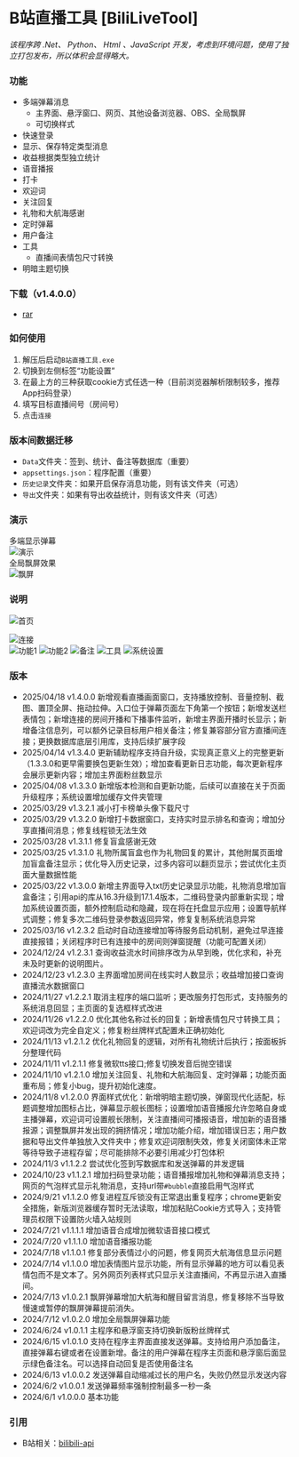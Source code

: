 # B站直播工具 [BiliLiveTool]

*该程序跨 .Net、 Python、 Html 、JavaScript 开发，考虑到环境问题，使用了独立打包发布，所以体积会显得略大。*

### 功能
* 多端弹幕消息
     * 主界面、悬浮窗口、网页、其他设备浏览器、OBS、全局飘屏
     * 可切换样式
* 快速登录
* 显示、保存特定类型消息
* 收益根据类型独立统计
* 语音播报
* 打卡
* 欢迎词
* 关注回复
* 礼物和大航海感谢
* 定时弹幕
* 用户备注
* 工具
     * 直播间表情包尺寸转换
* 明暗主题切换

### 下载（v1.4.0.0）
* [rar]([https://wwvr.lanzn.com/iW5JO2tjbqve](https://files.zohopublic.com.cn/public/workdrive-public/download/rb2a3fa9a5d832cdd4bd5a63fb98010eb622a?x-cli-msg=%7B%22isFileOwner%22%3Afalse%2C%22version%22%3A%221.0%22%7D))

### 如何使用
1. 解压后启动`B站直播工具.exe`
2. 切换到左侧标签“功能设置”
3. 在最上方的三种获取cookie方式任选一种（目前浏览器解析限制较多，推荐App扫码登录）
4. 填写目标直播间号（房间号）
5. 点击`连接`

### 版本间数据迁移
- `Data`文件夹：签到、统计、备注等数据库（重要）
- `appsettings.json`：程序配置（重要）
- `历史记录`文件夹：如果开启保存消息功能，则有该文件夹（可选）
- `导出`文件夹：如果有导出收益统计，则有该文件夹（可选）

### 演示
多端显示弹幕    
![演示](https://github.com/tp1415926535/BiliLiveTool/blob/main/%E6%88%AA%E5%9B%BE/%E5%A4%9A%E7%AB%AF.png)    
全局飘屏效果    
![飘屏](https://github.com/tp1415926535/BiliLiveTool/blob/main/%E6%88%AA%E5%9B%BE/%E9%A3%98%E5%B1%8F.jpg)    

### 说明
![首页](https://github.com/tp1415926535/BiliLiveTool/blob/main/%E6%88%AA%E5%9B%BE/%E9%A6%96%E9%A1%B5.png)   
     
![连接](https://github.com/tp1415926535/BiliLiveTool/blob/main/%E6%88%AA%E5%9B%BE/%E8%BF%9E%E6%8E%A5.png)     
![功能1](https://github.com/tp1415926535/BiliLiveTool/blob/main/%E6%88%AA%E5%9B%BE/%E5%8A%9F%E8%83%BD1.png)
![功能2](https://github.com/tp1415926535/BiliLiveTool/blob/main/%E6%88%AA%E5%9B%BE/%E5%8A%9F%E8%83%BD2.png)
![备注](https://github.com/tp1415926535/BiliLiveTool/blob/main/%E6%88%AA%E5%9B%BE/%E5%A4%87%E6%B3%A8.png)
![工具](https://github.com/tp1415926535/BiliLiveTool/blob/main/%E6%88%AA%E5%9B%BE/%E5%B7%A5%E5%85%B7.png)
![系统设置](https://github.com/tp1415926535/BiliLiveTool/blob/main/%E6%88%AA%E5%9B%BE/%E7%B3%BB%E7%BB%9F.png)

### 版本
* 2025/04/18 v1.4.0.0 新增观看直播画面窗口，支持播放控制、音量控制、截图、置顶全屏、拖动拉伸。入口位于弹幕页面左下角第一个按钮；新增发送栏表情包；新增连接的房间开播和下播事件监听，新增主界面开播时长显示；新增备注信息列，可以额外记录目标用户相关备注；修复兼容部分官方直播间连接；更换数据库底层引用库，支持后续扩展字段
* 2025/04/14 v1.3.4.0 更新辅助程序支持自升级，实现真正意义上的完整更新（1.3.3.0和更早需要换包更新生效）；增加查看更新日志功能，每次更新程序会展示更新内容；增加主界面粉丝数显示
* 2025/04/08 v1.3.3.0 新增版本检测和自更新功能，后续可以直接在关于页面升级程序；系统设置增加缓存文件夹管理
* 2025/03/29 v1.3.2.1 减小打卡榜单头像下载尺寸
* 2025/03/29 v1.3.2.0 新增打卡数据窗口，支持实时显示排名和查询；增加分享直播间消息；修复线程锁无法生效
* 2025/03/28 v1.3.1.1 修复盲盒感谢无效
* 2025/03/25 v1.3.1.0 礼物所属盲盒也作为礼物回复的累计，其他附属页面增加盲盒备注显示；优化导入历史记录，过多内容可以翻页显示；尝试优化主页面大量数据性能
* 2025/03/22 v1.3.0.0 新增主界面导入txt历史记录显示功能，礼物消息增加盲盒备注；引用api的库从16.3升级到17.1.4版本，二维码登录内部重新实现；增加系统设置页面，额外控制启动和隐藏，现在将在托盘显示应用；设置导航样式调整；修复多次二维码登录参数返回异常，修复复制系统消息异常
* 2025/03/16 v1.2.3.2 启动时自动连接增加等待服务启动机制，避免过早连接直接报错；关闭程序时已有连接中的房间则弹窗提醒（功能可配置关闭）
* 2024/12/24 v1.2.3.1 查询收益流水时间排序改为从早到晚，优化求和，补充未及时更新的说明图片。
* 2024/12/23 v1.2.3.0 主界面增加房间在线实时人数显示；收益增加接口查询直播流水数据窗口
* 2024/11/27 v1.2.2.1 取消主程序的端口监听；更改服务打包形式，支持服务的系统消息回显；主页面的复选框样式改进
* 2024/11/26 v1.2.2.0 优化其他名称过长的回复；新增表情包尺寸转换工具；欢迎词改为完全自定义；修复粉丝牌样式配置未正确初始化
* 2024/11/13 v1.2.1.2 优化礼物回复的逻辑，对所有礼物统计后执行；按面板拆分整理代码
* 2024/11/11 v1.2.1.1 修复微软tts接口;修复切换发音后抛空错误
* 2024/11/10 v1.2.1.0 增加关注回复、礼物和大航海回复、定时弹幕；功能页面重布局；修复小bug，提升初始化速度。
* 2024/11/8 v1.2.0.0 界面样式优化：新增明暗主题切换，弹窗现代化适配，标题调整增加图标占比，弹幕显示舰长图标；设置增加语音播报允许忽略自身或主播弹幕，欢迎词可设置舰长限制，关注直播间可播报语音，增加新的语音播报源；调整飘屏并发出现的拥挤情况；增加功能介绍，增加错误日志；用户数据和导出文件单独放入文件夹中；修复欢迎词限制失效，修复关闭窗体未正常等待导致子进程存留；尽可能排除不必要引用减少打包体积
* 2024/11/3 v1.1.2.2 尝试优化签到写数据库和发送弹幕的并发逻辑
* 2024/10/23 v1.1.2.1 增加扫码登录功能；语音播报增加礼物和弹幕消息支持；网页的气泡样式显示礼物消息，支持url带`#bubble`直接启用气泡样式
* 2024/9/21 v1.1.2.0 修复进程互斥锁没有正常退出重复程序；chrome更新安全措施，新版浏览器缓存暂时无法读取，增加粘贴Cookie方式导入；支持管理员权限下设置防火墙入站规则
* 2024/7/21 v1.1.1.1 增加语音合成增加微软语音接口模式
* 2024/7/20 v1.1.1.0 增加语音播报功能
* 2024/7/18 v1.1.0.1 修复部分表情过小的问题，修复网页大航海信息显示问题
* 2024/7/14 v1.1.0.0 增加表情图片显示功能，所有显示弹幕的地方可以看见表情包而不是文本了。另外网页列表样式只显示关注直播间，不再显示进入直播间。
* 2024/7/13 v1.0.2.1 飘屏弹幕增加大航海和醒目留言消息，修复移除不当导致慢速或暂停的飘屏弹幕提前消失。
* 2024/7/12 v1.0.2.0 增加全局飘屏弹幕功能
* 2024/6/24 v1.0.1.1 主程序和悬浮窗支持切换新版粉丝牌样式
* 2024/6/15 v1.0.1.0 支持在程序主界面直接发送弹幕。支持给用户添加备注，直接弹幕右键或者在设置新增。备注的用户弹幕在程序主页面和悬浮窗后面显示绿色备注名。可以选择自动回复是否使用备注名
* 2024/6/13 v1.0.0.2 发送弹幕自动缩减过长的用户名，失败仍然显示发送内容
* 2024/6/2 v1.0.0.1 发送弹幕频率强制控制最多一秒一条
* 2024/6/1 v1.0.0.0 基本功能


### 引用
- B站相关：[bilibili-api](https://github.com/Nemo2011/bilibili-api)
